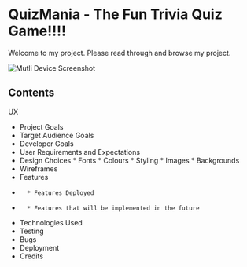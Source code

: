 # QuizMania - The Fun Trivia Quiz Game!!!!
Welcome to my project. Please read through and browse my project. 

![Mutli Device Screenshot](https://github.com/tdignan87/QMWireframes/blob/master/Images/trivia-background.jpg)

## Contents ##

UX
*   Project Goals
*   Target Audience Goals
*   Developer Goals
*   User Requirements and Expectations
*   Design Choices
        * Fonts
        * Colours
        * Styling
        * Images
        * Backgrounds
*   Wireframes
*   Features
*       * Features Deployed
*       * Features that will be implemented in the future
*   Technologies Used
*   Testing
*   Bugs
*   Deployment
*   Credits




